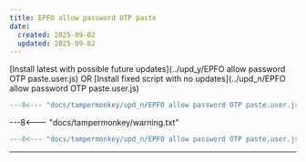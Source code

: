 ```yaml
---
title: EPFO allow password OTP paste
date:
  created: 2025-09-02
  updated: 2025-09-02
---
```


<!-- GENERATED FILE -->
[Install latest with possible future updates](../upd_y/EPFO allow password OTP paste.user.js)
OR
[Install fixed script with no updates](../upd_n/EPFO allow password OTP paste.user.js)
```js show_lines="1:10"
---8<--- "docs/tampermonkey/upd_n/EPFO allow password OTP paste.user.js::100"
```
<!-- more -->
---8<--- "docs/tampermonkey/warning.txt"
```js
---8<--- "docs/tampermonkey/upd_n/EPFO allow password OTP paste.user.js:1:"
```

------------
